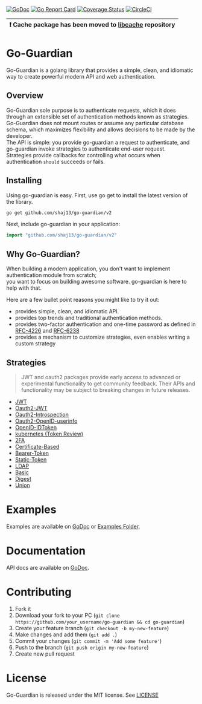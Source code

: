 [![GoDoc](https://godoc.org/github.com/shaj13/go-guardian/v2?status.svg)](https://pkg.go.dev/github.com/shaj13/go-guardian/v2)
[![Go Report Card](https://goreportcard.com/badge/github.com/shaj13/go-guardian)](https://goreportcard.com/report/github.com/shaj13/go-guardian)
[![Coverage Status](https://coveralls.io/repos/github/shaj13/go-guardian/badge.svg?branch=master)](https://coveralls.io/github/shaj13/go-guardian?branch=master)
[![CircleCI](https://circleci.com/gh/shaj13/go-guardian/tree/master.svg?style=svg)](https://circleci.com/gh/shaj13/go-guardian/tree/master)

| :exclamation:  Cache package has been moved to [libcache](https://github.com/shaj13/libcache) repository |
|----------------------------------------------------------------------------------------------------------|

# Go-Guardian
Go-Guardian is a golang library that provides a simple, clean, and idiomatic way to create powerful modern API and web authentication.

## Overview 
Go-Guardian sole purpose is to authenticate requests, which it does through an extensible set of authentication methods known as strategies.<br>
Go-Guardian does not mount routes or assume any particular database schema, which maximizes flexibility and allows decisions to be made by the developer.<br>
The API is simple: you provide go-guardian a request to authenticate, and go-guardian invoke strategies to authenticate end-user request.<br>
Strategies provide callbacks for controlling what occurs when authentication `should` succeeds or fails.

## Installing 
Using go-guardian is easy. First, use go get to install the latest version of the library.

```sh
go get github.com/shaj13/go-guardian/v2
```
Next, include go-guardian in your application:
```go
import "github.com/shaj13/go-guardian/v2"
```

## Why Go-Guardian?
When building a modern application, you don't want to implement authentication module from scratch;<br>
you want to focus on building awesome software. go-guardian is here to help with that.

Here are a few bullet point reasons you might like to try it out:
* provides simple, clean, and idiomatic API. 
* provides top trends and traditional authentication methods.
* provides two-factor authentication and one-time password as defined in [RFC-4226](https://tools.ietf.org/html/rfc4226) and [RFC-6238](https://tools.ietf.org/html/rfc6238)
* provides a mechanism to customize strategies, even enables writing a custom strategy

## Strategies
> JWT and oauth2 packages provide early access to advanced or experimental
> functionality to get community feedback. Their APIs and functionality may be subject to
> breaking changes in future releases.

* [JWT](https://pkg.go.dev/infini.sh/framework/lib/guardian/auth/strategies/jwt?tab=doc)
* [Oauth2-JWT](https://pkg.go.dev/infini.sh/framework/lib/guardian/auth/strategies/oauth2/jwt?tab=doc)
* [Oauth2-Introspection](https://pkg.go.dev/infini.sh/framework/lib/guardian/auth/strategies/oauth2/introspection?tab=doc)
* [Oauth2-OpenID-userinfo](https://pkg.go.dev/infini.sh/framework/lib/guardian/auth/strategies/oauth2/userinfo?tab=doc)
* [OpenID-IDToken](https://pkg.go.dev/infini.sh/framework/lib/guardian/auth/strategies/oauth2/jwt?tab=doc)
* [kubernetes (Token Review)](https://pkg.go.dev/infini.sh/framework/lib/guardian/auth/strategies/kubernetes?tab=doc)
* [2FA](https://pkg.go.dev/infini.sh/framework/lib/guardian/auth/strategies/twofactor?tab=doc)
* [Certificate-Based](https://pkg.go.dev/infini.sh/framework/lib/guardian/auth/strategies/x509?tab=doc)
* [Bearer-Token](https://pkg.go.dev/infini.sh/framework/lib/guardian/auth/strategies/token?tab=doc)
* [Static-Token](https://pkg.go.dev/infini.sh/framework/lib/guardian/auth/strategies/token?tab=doc)
* [LDAP](https://pkg.go.dev/infini.sh/framework/lib/guardian/auth/strategies/ldap?tab=doc)
* [Basic](https://pkg.go.dev/infini.sh/framework/lib/guardian/auth/strategies/basic?tab=doc)
* [Digest](https://pkg.go.dev/infini.sh/framework/lib/guardian/auth/strategies/digest?tab=doc)
* [Union](https://pkg.go.dev/infini.sh/framework/lib/guardian/auth/strategies/union?tab=doc)

# Examples 
Examples are available on [GoDoc](https://pkg.go.dev/github.com/shaj13/go-guardian/v2) or [Examples Folder](./_examples).

# Documentation
API docs are available on [GoDoc](https://pkg.go.dev/github.com/shaj13/go-guardian/v2).

# Contributing

1. Fork it
2. Download your fork to your PC (`git clone https://github.com/your_username/go-guardian && cd go-guardian`)
3. Create your feature branch (`git checkout -b my-new-feature`)
4. Make changes and add them (`git add .`)
5. Commit your changes (`git commit -m 'Add some feature'`)
6. Push to the branch (`git push origin my-new-feature`)
7. Create new pull request

# License
Go-Guardian is released under the MIT license. See [LICENSE](https://github.com/shaj13/go-guardian/blob/master/LICENSE)
